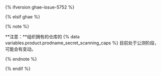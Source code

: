 {% ifversion ghae-issue-5752 %}

<!-- Remove this reusable and all references for GA release -->

{% elsif ghae %}

{% note %}

**注意：**组织拥有的仓库的 {% data variables.product.prodname_secret_scanning_caps %} 目前处于公测阶段，可能会有变动。

{% endnote %}

{% endif %}
